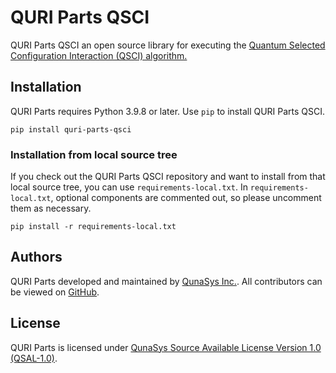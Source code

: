 # QURI Parts QSCI


QURI Parts QSCI an open source library for executing the [Quantum Selected Configuration Interaction (QSCI) algorithm.](https://arxiv.org/abs/2311.01105)



## Installation

QURI Parts requires Python 3.9.8 or later. Use `pip` to install QURI Parts QSCI.

```
pip install quri-parts-qsci
```

### Installation from local source tree

If you check out the QURI Parts QSCI repository and want to install from that local source tree, you can use `requirements-local.txt`.
In `requirements-local.txt`, optional components are commented out, so please uncomment them as necessary.

```
pip install -r requirements-local.txt
```

## Authors

QURI Parts developed and maintained by [QunaSys Inc.](https://qunasys.com/en). All contributors can be viewed on [GitHub](https://github.com/QunaSys/quri-parts-qsci/graphs/contributors).


## License

QURI Parts is licensed under [QunaSys Source Available License Version 1.0 (QSAL-1.0)](https://github.com/QunaSys/quri-parts-qsci/blob/main/LICENSE).
